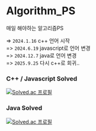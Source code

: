 # Algorithm_PS
매일 해야하는 알고리즘PS

=> `2024.1.16` c++ 언어 시작
<br/>
=> `2024.6.19` javascript로 언어 변경
<br/>
=> `2024.12.7` java로 언어 변경
<br/>
=> `2025.9.25` 다시 c++로 회귀..

### C++ / Javascript Solved
[![Solved.ac 프로필](http://mazassumnida.wtf/api/v2/generate_badge?boj=tlawotjd123)](https://solved.ac/tlawotjd123)

### Java Solved
[![Solved.ac 프로필](http://mazassumnida.wtf/api/v2/generate_badge?boj=tlawotjd456)](https://solved.ac/tlawotjd456)
